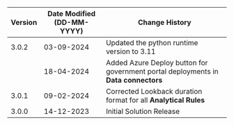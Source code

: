 | **Version** | **Date Modified (DD-MM-YYYY)** | **Change History**                                               |
|-------------|--------------------------------|------------------------------------------------------------------|
|  3.0.2      |  03-09-2024                    | Updated the python runtime version to 3.11                       |
|             |  18-04-2024                    | Added Azure Deploy button for government portal deployments in **Data connectors** |
|  3.0.1      |  09-02-2024                    | Corrected Lookback duration format for all **Analytical Rules**    |
|  3.0.0      |  14-12-2023                    | Initial Solution Release 	                                      |
